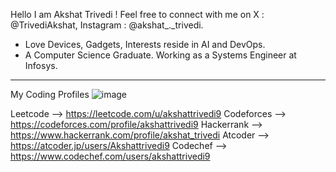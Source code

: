 Hello I am Akshat Trivedi ! 
Feel free to connect with me on X : @TrivediAkshat, Instagram : @akshat_._trivedi.

 *    Love Devices, Gadgets,  Interests reside in AI and DevOps.
 *    A Computer Science Graduate. Working as a Systems Engineer at Infosys.

---
My Coding Profiles
![image](https://github.com/user-attachments/assets/d9b6d530-aeac-460b-8d97-83b9b0d218ef)

  Leetcode   --> https://leetcode.com/u/akshattrivedi9
  Codeforces --> https://codeforces.com/profile/akshattrivedi9
  Hackerrank --> https://www.hackerrank.com/profile/akshat_trivedi
  Atcoder    --> https://atcoder.jp/users/Akshattrivedi9
  Codechef   --> https://www.codechef.com/users/akshattrivedi9


